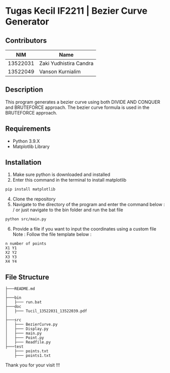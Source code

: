 # Tugas Kecil IF2211 | Bezier Curve Generator
## Contributors
| NIM | Name |
| ------ | ------ |
| 13522031 | Zaki Yudhistira Candra |
| 13522049 | Vanson Kurnialim |

## Description

This program generates a bezier curve using both DIVIDE AND CONQUER and BRUTEFORCE approach. The bezier curve formula is used in the BRUTEFORCE approach.

## Requirements
- Python 3.9.X
- Matplotlib Library

## Installation

1. Make sure python is downloaded and installed
2. Enter this command in the terminal to install matplotlib
```sh
pip install matplotlib
```
4. Clone the repository
5. Navigate to the directory of the program and enter the command below : / or just navigate to the bin folder and run the bat file
```sh
python src/main.py
```
6. Provide a file if you want to input the coordinates using a custom file
Note : Follow the file template below :
```
n number of points
X1 Y1
X2 Y2
X3 Y3
X4 Y4
```

## File Structure
```
├───README.md
│
├───bin
│   ├─── run.bat
├───doc  
│   ├─── Tucil_13522031_13522039.pdf
│                      
├───src                                              
│   ├─── BezierCurve.py
│   ├─── Display.py
│   ├─── main.py
│   ├─── Point.py
│   ├─── Readfile.py
├───test
    ├─── points.txt
    ├─── points1.txt
```

Thank you for your visit !!!